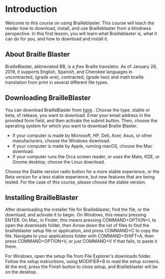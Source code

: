# Introduction

Welcome to this course on using Brailleblaster. This course will teach
the reader how to download, install, and use Brailleblaster from a
blindness perspective. In this first lesson, you will learn what
Brailleblaster is, what it can do for you, and how to download and
install it.

## About Braille Blaster

BrailleBlaster, abbreviated BB, is a _free_ Braille translator. As of
January 28, 2019, it
supports English, Spanish, and Cherokee languages in uncontracted, (grade
one), contracted, (grade two) and math braille translation from print in
several different file types.

## Downloading BrailleBlaster

You can download BrailleBlaster from
[here](https://www.brailleblaster.org/download.php) . Choose the type,
stable or beta, of release, you want to download. Enter your email
address in the provided form field, and then activate the submit button.
Then, choose the operating system for which you want to download Braille
Blaster.

- If your computer is made by Microsoft, HP, Dell, Acer, Asus, or
  other manufacturers, choose the Windows download.
- If your computer is made by Apple, running macOS, choose the Mac
  download.
- If your computer runs the Orca screen reader, or uses the Mate, KDE,
  or Gnome desktop, choose the Linux download.

Choose the Stable version radio button for a more stable experience, or
the Beta version for a less stable experience, but new features that are
being tested. For the case of this course, please choose the stable
version.

## Installing BrailleBlaster

After downloading the installer file for Brailleblaster, find the file,
or the download, and activate it to begin. On Windows, this means
pressing ENTER. On Mac, in Finder, this means pressing COMMAND+OPTION+L
to open the downloads folder, then Arrow down the list of files to find
the brailleblaster setup file or application, and press COMMAND+C to
copy the file. Navigate to your applications folder with
COMMAND+SHIFT+A, then press COMMAND+OPTION+V, or just COMMAND+V if that
fails, to paste it there.

For Windows, open the setup file from File Explorer's downloads folder.
Follow the setup instructions, using MODIFIER+B to read the setup
screens. At the end, press the Finish button to close setup, and
Brailleblaster will be on the desktop.
